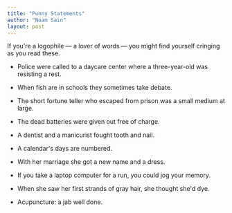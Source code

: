 ```yaml
---
title: "Punny Statements"
author: "Noam Sain"
layout: post
---
```


If you're a logophile — a lover of words — you might find yourself cringing as you read these.

- Police were called to a daycare center where a three-year-old was resisting a rest.

- When fish are in schools they sometimes take debate.

- The short fortune teller who escaped from prison was a small medium at large.

- The dead batteries were given out free of charge.

- A dentist and a manicurist fought tooth and nail.

- A calendar's days are numbered.

- With her marriage she got a new name and a dress.

- If you take a laptop computer for a run, you could jog your memory.

- When she saw her first strands of gray hair, she thought she'd dye.

- Acupuncture: a jab well done.
